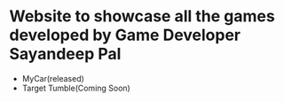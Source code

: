 <h1>Website to showcase all the games developed by Game Developer Sayandeep Pal</h1>
<ul>
  <li>MyCar(released)</li>
  <li>Target Tumble(Coming Soon)</li>
</ul>
